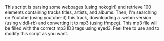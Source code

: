 This script is parsing some webpages (using nokogiri) and retrieve 100 elements containing tracks titles, artists, and albums.
Then, I'm searching on Youtube (using youtube-it) this track, downloading a .webm version (using viddl-rb) and converting it to mp3 (using ffmpeg).
This mp3 file will be filled with the correct mp3 ID3 tags using eyed3.
Feel free to use and to modify this script as you want. 